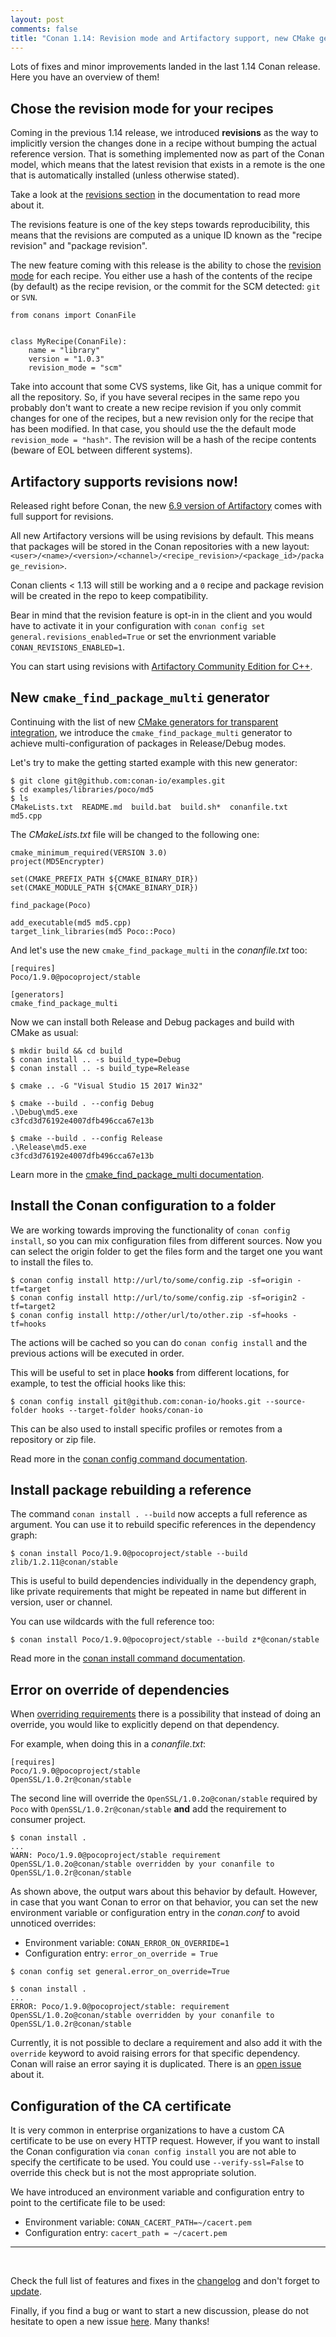 ```yaml
---
layout: post
comments: false
title: "Conan 1.14: Revision mode and Artifactory support, new CMake generator, config install improvements & more!"
---
```


Lots of fixes and minor improvements landed in the last 1.14 Conan release. Here you have an overview of them!

## Chose the revision mode for your recipes

Coming in the previous 1.14 release, we introduced **revisions** as the way to implicitly version the changes done in a recipe without
bumping the actual reference version. That is something implemented now as part of the Conan model, which means that the latest revision
that exists in a remote is the one that is automatically installed (unless otherwise stated).

Take a look at the [revisions section](https://docs.conan.io/en/latest/mastering/revisions.html) in the documentation to read more about it.

The revisions feature is one of the key steps towards reproducibility, this means that the revisions are computed as a unique ID known as
the "recipe revision" and "package revision".

The new feature coming with this release is the ability to chose the
[revision mode](https://docs.conan.io/en/latest/reference/conanfile/attributes.html#revision-mode) for each recipe. You either use a hash of
the contents of the recipe (by default) as the recipe revision, or the commit for the SCM detected: ``git`` or ``SVN``.

```
from conans import ConanFile


class MyRecipe(ConanFile):
    name = "library"
    version = "1.0.3"
    revision_mode = "scm"
```

Take into account that some CVS systems, like Git, has a unique commit for all the repository. So, if you have several recipes in the same
repo you probably don't want to create a new recipe revision if you only commit changes for one of the recipes, but a new revision only for
the recipe that has been modified. In that case, you should use the the default mode ``revision_mode = "hash"``. The revision will be a hash
of the recipe contents (beware of EOL between different systems).

## Artifactory supports revisions now!

Released right before Conan, the new [6.9 version of Artifactory](https://www.jfrog.com/confluence/display/RTF/Release+Notes#ReleaseNotes-Artifactory6.9) comes with full support for revisions.

All new Artifactory versions will be using revisions by default. This means that packages will be stored in the Conan repositories with a
new layout: ``<user>/<name>/<version>/<channel>/<recipe_revision>/<package_id>/package_revision>``.

Conan clients < 1.13 will still be working and a ``0`` recipe and package revision will be created in the repo to keep compatibility.

Bear in mind that the revision feature is opt-in in the client and you would have to activate it in your configuration with
``conan config set general.revisions_enabled=True`` or set the envrionment variable ``CONAN_REVISIONS_ENABLED=1``.

You can start using revisions with [Artifactory Community Edition for C++](https://jfrog.com/open-source/#conan).

## New ``cmake_find_package_multi`` generator

Continuing with the list of new [CMake generators for transparent integration](), we introduce the ``cmake_find_package_multi`` generator to
achieve multi-configuration of packages in Release/Debug modes.

Let's try to make the getting started example with this new generator:

```
$ git clone git@github.com:conan-io/examples.git
$ cd examples/libraries/poco/md5
$ ls
CMakeLists.txt  README.md  build.bat  build.sh*  conanfile.txt  md5.cpp
```

The *CMakeLists.txt* file will be changed to the following one:

```
cmake_minimum_required(VERSION 3.0)
project(MD5Encrypter)

set(CMAKE_PREFIX_PATH ${CMAKE_BINARY_DIR})
set(CMAKE_MODULE_PATH ${CMAKE_BINARY_DIR})

find_package(Poco)

add_executable(md5 md5.cpp)
target_link_libraries(md5 Poco::Poco)

```

And let's use the new ``cmake_find_package_multi`` in the *conanfile.txt* too:

```
[requires]
Poco/1.9.0@pocoproject/stable

[generators]
cmake_find_package_multi
```

Now we can install both Release and Debug packages and build with CMake as usual:

```
$ mkdir build && cd build
$ conan install .. -s build_type=Debug
$ conan install .. -s build_type=Release

$ cmake .. -G "Visual Studio 15 2017 Win32"

$ cmake --build . --config Debug
.\Debug\md5.exe
c3fcd3d76192e4007dfb496cca67e13b

$ cmake --build . --config Release
.\Release\md5.exe
c3fcd3d76192e4007dfb496cca67e13b
```

Learn more in the [cmake_find_package_multi documentation](https://docs.conan.io/en/latest/integrations/cmake/cmake_find_package_multi_generator.html).

## Install the Conan configuration to a folder

We are working towards improving the functionality of ``conan config install``, so you can mix configuration files from different sources.
Now you can select the origin folder to get the files form and the target one you want to install the files to.

```
$ conan config install http://url/to/some/config.zip -sf=origin -tf=target
$ conan config install http://url/to/some/config.zip -sf=origin2 -tf=target2
$ conan config install http://other/url/to/other.zip -sf=hooks -tf=hooks
```

The actions will be cached so you can do ``conan config install`` and the previous actions will be executed in order.

This will be useful to set in place **hooks** from different locations, for example, to test the official hooks like this:

```
$ conan config install git@github.com:conan-io/hooks.git --source-folder hooks --target-folder hooks/conan-io
```

This can be also used to install specific profiles or remotes from a repository or zip file.

Read more in the [conan config command documentation](https://docs.conan.io/en/latest/reference/commands/consumer/config.html).

## Install package rebuilding a reference

The command ``conan install . --build`` now accepts a full reference as argument. You can use it to rebuild specific references in the
dependency graph:

```
$ conan install Poco/1.9.0@pocoproject/stable --build zlib/1.2.11@conan/stable
```

This is useful to build dependencies individually in the dependency graph, like private requirements that might be repeated in name but
different in version, user or channel.

You can use wildcards with the full reference too:

```
$ conan install Poco/1.9.0@pocoproject/stable --build z*@conan/stable
```

Read more in the [conan install command documentation](https://docs.conan.io/en/latest/reference/commands/consumer/install.html).

## Error on override of dependencies

When [overriding requirements](https://docs.conan.io/en/latest/using_packages/conanfile_txt.html#overriding-requirements) there is a
possibility that instead of doing an override, you would like to explicitly depend on that dependency.

For example, when doing this in a *conanfile.txt*:

```
[requires]
Poco/1.9.0@pocoproject/stable
OpenSSL/1.0.2r@conan/stable
```

The second line will override the ``OpenSSL/1.0.2o@conan/stable`` required by ``Poco`` with ``OpenSSL/1.0.2r@conan/stable`` **and** add the
requirement to consumer project.

```
$ conan install .
...
WARN: Poco/1.9.0@pocoproject/stable requirement OpenSSL/1.0.2o@conan/stable overridden by your conanfile to OpenSSL/1.0.2r@conan/stable
```

As shown above, the output wars about this behavior by default. However, in case that you want Conan to error on that behavior, you can set
the new environment variable or configuration entry in the *conan.conf* to avoid unnoticed overrides:

- Environment variable: ``CONAN_ERROR_ON_OVERRIDE=1``
- Configuration entry: ``error_on_override = True``

```
$ conan config set general.error_on_override=True

$ conan install .
...
ERROR: Poco/1.9.0@pocoproject/stable: requirement OpenSSL/1.0.2o@conan/stable overridden by your conanfile to OpenSSL/1.0.2r@conan/stable
```

Currently, it is not possible to declare a requirement and also add it with the ``override`` keyword to avoid raising errors for that
specific dependency. Conan will raise an error saying it is duplicated. There is an [open issue](https://github.com/conan-io/conan/issues/4779)
about it.

## Configuration of the CA certificate

It is very common in enterprise organizations to have a custom CA certificate to be use on every HTTP request. However, if you want to
install the Conan configuration via ``conan config install`` you are not able to specify the certificate to be used. You could use ``--verify-ssl=False`` to override this check but is not the most appropriate solution.

We have introduced an environment variable and configuration entry to point to the certificate file to be used:

- Environment variable: ``CONAN_CACERT_PATH=~/cacert.pem``
- Configuration entry: ``cacert_path = ~/cacert.pem``

-----------
<br>

Check the full list of features and fixes in the [changelog](https://docs.conan.io/en/latest/changelog.html) and don't forget to
[update](https://conan.io/downloads.html).

Finally, if you find a bug or want to start a new discussion, please do not hesitate to open a new issue
[here](https://github.com/conan-io/conan/issues). Many thanks!
